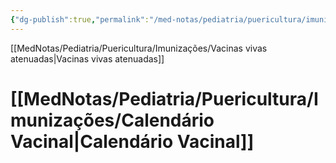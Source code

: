 ```yaml
---
{"dg-publish":true,"permalink":"/med-notas/pediatria/puericultura/imunizacoes/imunizacoes/"}
---
```


[[MedNotas/Pediatria/Puericultura/Imunizações/Vacinas vivas atenuadas\|Vacinas vivas atenuadas]]

# [[MedNotas/Pediatria/Puericultura/Imunizações/Calendário Vacinal\|Calendário Vacinal]]